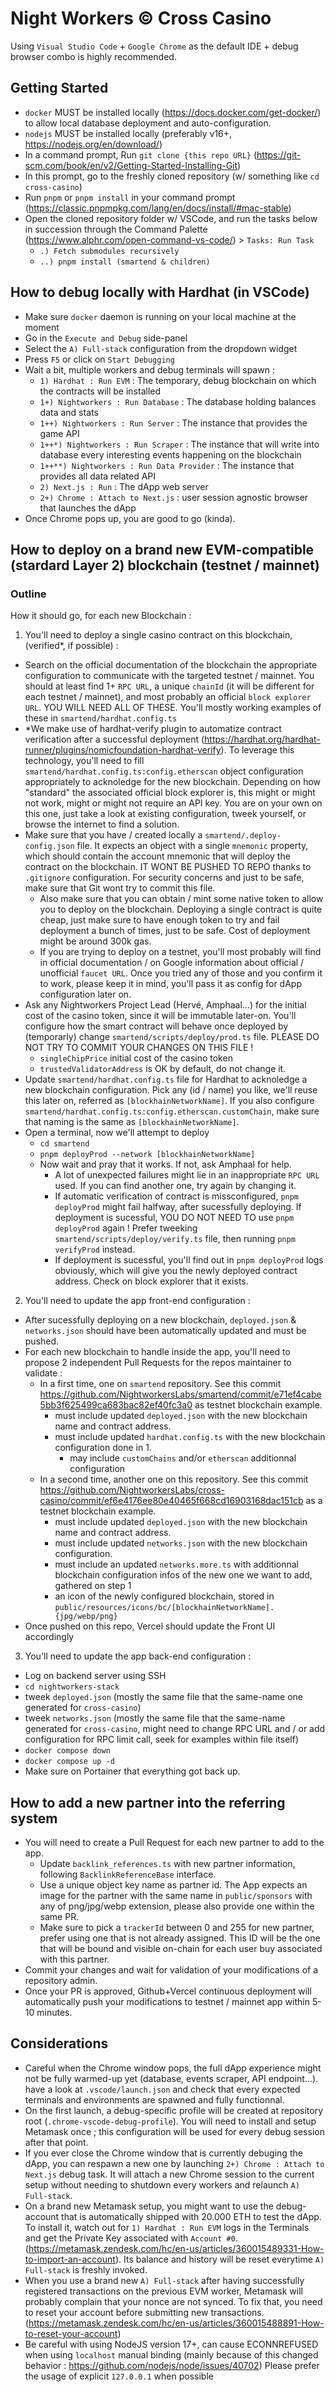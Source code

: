 # Night Workers © Cross Casino
Using `Visual Studio Code` + `Google Chrome` as the default IDE + debug browser combo is highly recommended.

## Getting Started
- `docker` MUST be installed locally (https://docs.docker.com/get-docker/) to allow local database deployment and auto-configuration.
- `nodejs` MUST be installed locally (preferably v16+, https://nodejs.org/en/download/)
- In a command prompt, Run `git clone {this repo URL}` (https://git-scm.com/book/en/v2/Getting-Started-Installing-Git)
- In this prompt, go to the freshly cloned repository (w/ something like `cd cross-casino`)
- Run `pnpm` or `pnpm install` in your command prompt (https://classic.pnpmpkg.com/lang/en/docs/install/#mac-stable)
- Open the cloned repository folder w/ VSCode, and run the tasks below in succession through the Command Palette (https://www.alphr.com/open-command-vs-code/) > `Tasks: Run Task`
    - `.) Fetch submodules recursively`
    - `..) pnpm install (smartend & children)`

## How to debug locally with Hardhat (in VSCode)
- Make sure `docker` daemon is running on your local machine at the moment
- Go in the `Execute and Debug` side-panel
- Select the `A) Full-stack` configuration from the dropdown widget
- Press `F5` or click on `Start Debugging`
- Wait a bit, multiple workers and debug terminals will spawn :
  - `1) Hardhat : Run EVM` : The temporary, debug blockchain on which the contracts will be installed
  - `1+) Nightworkers : Run Database` : The database holding balances data and stats
  - `1++) Nightworkers : Run Server` : The instance that provides the game API
  - `1++*) Nightworkers : Run Scraper` : The instance that will write into database every interesting events happening on the blockchain
  - `1++**) Nightworkers : Run Data Provider` : The instance that provides all data related API
  - `2) Next.js : Run` : The dApp web server
  - `2+) Chrome : Attach to Next.js` : user session agnostic browser that launches the dApp
- Once Chrome pops up, you are good to go (kinda).

## How to deploy on a brand new EVM-compatible (stardard Layer 2) blockchain (testnet / mainnet)

### Outline
How it should go, for each new Blockchain :

1. You'll need to deploy a single casino contract on this blockchain, (verified*, if possible) :
  - Search on the official documentation of the blockchain the appropriate configuration to communicate with the targeted testnet / mainnet. You should at least find 1+ `RPC URL`, a unique `chainId` (it will be different for each testnet / mainnet), and most probably an official `block explorer URL`. YOU WILL NEED ALL OF THESE. You'll mostly working examples of these in `smartend/hardhat.config.ts`
  - *We make use of hardhat-verify plugin to automatize contract verification after a successful deployment (https://hardhat.org/hardhat-runner/plugins/nomicfoundation-hardhat-verify). To leverage this technology, you'll need to fill `smartend/hardhat.config.ts:config.etherscan` object configuration appropriately to acknoledge for the new blockchain. Depending on how "standard" the associated official block explorer is, this might or might not work, might or might not require an API key. You are on your own on this one, just take a look at existing configuration, tweek yourself, or browse the internet to find a solution. 
  - Make sure that you have / created locally a `smartend/.deploy-config.json` file. It expects an object with a single `mnemonic` property, which should contain the account mnemonic that will deploy the contract on the blockchain. IT WONT BE PUSHED TO REPO thanks to `.gitignore` configuration. For security concerns and just to be safe, make sure that Git wont try to commit this file.
    - Also make sure that you can obtain / mint some native token to allow you to deploy on the blockchain. Deploying a single contract is quite cheap, just make sure to have enough token to try and fail deployment a bunch of times, just to be safe. Cost of deployment might be around 300k gas. 
    - If you are trying to deploy on a testnet, you'll most probably will find in official documentation / on Google information about official / unofficial `faucet URL`. Once you tried any of those and you confirm it to work, please keep it in mind, you'll pass it as config for dApp configuration later on.
  - Ask any Nightworkers Project Lead (Hervé, Amphaal...) for the initial cost of the casino token, since it will be immutable later-on. You'll configure how the smart contract will behave once deployed by (temporarly) change `smartend/scripts/deploy/prod.ts` file. PLEASE DO NOT TRY TO COMMIT YOUR CHANGES ON THIS FILE !
     - `singleChipPrice` initial cost of the casino token
     - `trustedValidatorAddress` is OK by default, do not change it.
  - Update `smartend/hardhat.config.ts` file for Hardhat to acknoledge a new blockchain configuration. Pick any (id / name) you like, we'll reuse this later on, referred as `[blockhainNetworkName]`. If you also configure `smartend/hardhat.config.ts:config.etherscan.customChain`, make sure that naming is the same as `[blockhainNetworkName]`.
  - Open a terminal, now we'll attempt to deploy
    - `cd smartend`
    - `pnpm deployProd --network [blockhainNetworkName]`
    - Now wait and pray that it works. If not, ask Amphaal for help.
      - A lot of unexpected failures might lie in an inappropriate `RPC URL` used. If you can find another one, try again by changing it.
      - If automatic verification of contract is missconfigured, `pnpm deployProd` might fail halfway, after sucessfully deploying. If deployment is sucessful, YOU DO NOT NEED TO use `pnpm deployProd` again ! Prefer tweeking `smartend/scripts/deploy/verify.ts` file, then running `pnpm verifyProd` instead.
      - If deployment is sucessful, you'll find out in `pnpm deployProd` logs obviously, which will give you the newly deployed contract address. Check on block explorer that it exists. 

2. You'll need to update the app front-end configuration :
  - After sucessfully deploying on a new blockchain, `deployed.json` & `networks.json` should have been automatically updated and must be pushed.
  - For each new blockchain to handle inside the app, you'll need to propose 2 independent Pull Requests for the repos maintainer to validate :
    - In a first time, one on `smartend` repository. See this commit https://github.com/NightworkersLabs/smartend/commit/e71ef4cabe5bb3f625499ca683bac82ef40fc3a0 as testnet blockchain example.
      - must include updated `deployed.json` with the new blockchain name and contract address.
      - must include updated `hardhat.config.ts` with the new blockchain configuration done in 1.
        - may include `customChains` and/or `etherscan` additionnal configuration
    - In a second time, another one on this repository. See this commit https://github.com/NightworkersLabs/cross-casino/commit/ef6e4176ee80e40465f668cd16903168dac151cb as a testnet blockchain example.
      - must include updated `deployed.json` with the new blockchain name and contract address.
      - must include updated `networks.json` with the new blockchain configuration.
      - must include an updated `networks.more.ts` with additionnal blockchain configuration infos of the new one we want to add, gathered on step 1
      - an icon of the newly configured blockchain, stored in `public/resources/icons/bc/[blockhainNetworkName].{jpg/webp/png}`
  - Once pushed on this repo, Vercel should update the Front UI accordingly

3. You'll need to update the app back-end configuration :
  - Log on backend server using SSH
  - `cd nightworkers-stack`
  - tweek `deployed.json` (mostly the same file that the same-name one generated for `cross-casino`)
  - tweek `networks.json` (mostly the same file that the same-name  generated for `cross-casino`, might need to change RPC URL and / or add configuration for RPC limit call, seek for examples within file itself)
  - `docker compose down`
  - `docker compose up -d`
  - Make sure on Portainer that everything got back up.

## How to add a new partner into the referring system

- You will need to create a Pull Request for each new partner to add to the app.
  - Update `backlink_references.ts` with new partner information, following `BacklinkReferenceBase` interface.
  - Use a unique object key name as partner id. The App expects an image for the partner with the same name in `public/sponsors` with any of png/jpg/webp extension, please also provide one within the same PR.
  - Make sure to pick a `trackerId` between 0 and 255 for new partner, prefer using one that is not already assigned. This ID will be the one that will be bound and visible on-chain for each user buy associated with this partner.
- Commit your changes and wait for validation of your modifications of a repository admin.
- Once your PR is approved, Github+Vercel continuous deployment will automatically push your modifications to testnet / mainnet app within 5-10 minutes.

## Considerations
- Careful when the Chrome window pops, the full dApp experience might not be fully warmed-up yet (database, events scraper, API endpoint...). have a look at `.vscode/launch.json` and check that every expected terminals and environments are spawned and fully functionnal.
- On the first launch, a debug-specific profile will be created at repository root (`.chrome-vscode-debug-profile`). You will need to install and setup Metamask once ; this configuration will be used for every debug session after that point.
- If you ever close the Chrome window that is currently debuging the dApp, you can respawn a new one by launching `2+) Chrome : Attach to Next.js` debug task. It will attach a new Chrome session to the current setup without needing to shutdown every workers and relaunch `A) Full-stack`.
- On a brand new Metamask setup, you might want to use the debug-account that is automatically shipped with 20.000 ETH to test the dApp. To install it, watch out for `1) Hardhat : Run EVM` logs in the Terminals and get the Private Key associated with `Account #0`. (https://metamask.zendesk.com/hc/en-us/articles/360015489331-How-to-import-an-account). Its balance and history will be reset everytime `A) Full-stack` is freshly invoked.
- When you use a brand new `A) Full-stack` after having successfully registered transactions on the previous EVM worker, Metamask will probably complain that your nonce are not synced. To fix that, you need to reset your account before submitting new transactions. (https://metamask.zendesk.com/hc/en-us/articles/360015488891-How-to-reset-your-account)
- Be careful with using NodeJS version 17+, can cause ECONNREFUSED when using `localhost` manual binding (mainly because of this changed behavior : https://github.com/nodejs/node/issues/40702) Please prefer the usage of explicit `127.0.0.1` when possible